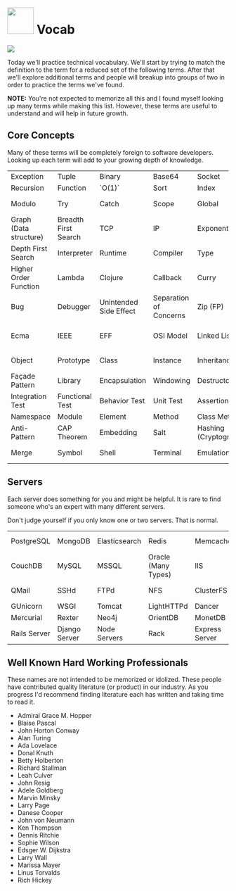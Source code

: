 # <img src="https://cloud.githubusercontent.com/assets/7833470/10899314/63829980-8188-11e5-8cdd-4ded5bcb6e36.png" height="60"> Vocab

<img src="https://cloud.githubusercontent.com/assets/1329385/12332909/092cb3e2-baa6-11e5-9f76-a4d0f6975cc2.gif">

Today we'll practice technical vocabulary. We'll start by trying to match the definition to the term for a reduced set of the following terms. After that we'll explore additional terms and people will breakup into groups of two in order to practice the terms we've found.

**NOTE:** You're not expected to memorize all this and I found myself looking up many terms while making this list. However, these terms are useful to understand and will help in future growth.

## Core Concepts

Many of these terms will be completely foreign to software developers. Looking up each term will add to your growing depth of knowledge.

<table>
  <thead>
  </thead>
  <tbody>
    <tr>
      <td>Exception</td>
      <td>Tuple</td>
      <td>Binary</td>
      <td>Base64</td>
      <td>Socket</td>
      <td>HTTP</td>
      <td>GET</td>
      <td>POST</td>
    </tr>
    <tr>
      <td>Recursion</td>
      <td>Function</td>
      <td>`O(1)`</td>
      <td>Sort</td>
      <td>Index</td>
      <td>BTree</td>
      <td>Trie</td>
      <td>Tree</td>
    </tr>
    <tr>
      <td>Modulo</td>
      <td>Try</td>
      <td>Catch</td>
      <td>Scope</td>
      <td>Global</td>
      <td>Stack</td>
      <td>Queue</td>
      <td>Hash (Index)</td>
    </tr>
    <tr>
      <td>Graph (Data structure)</td>
      <td>Breadth First Search</td>
      <td>TCP</td>
      <td>IP</td>
      <td>Exponent</td>
      <td>Search</td>
      <td>Loop</td>
      <td>List</td>
    </tr>
    <tr>
      <td>Depth First Search</td>
      <td>Interpreter</td>
      <td>Runtime</td>
      <td>Compiler</td>
      <td>Type</td>
      <td>OR</td>
      <td>AND</td>
      <td>XOR</td>
    </tr>
    <tr>
      <td>Higher Order Function</td>
      <td>Lambda</td>
      <td>Clojure</td>
      <td>Callback</td>
      <td>Curry</td>
      <td>Immutable</td>
      <td>Monad</td>
      <td>Reactive</td>
    </tr>
    <tr>
      <td>Bug</td>
      <td>Debugger</td>
      <td>Unintended Side Effect</td>
      <td>Separation of Concerns</td>
      <td>Zip (FP)</td>
      <td>Map</td>
      <td>Reduce</td>
      <td>Filter</td>
    </tr>
    <tr>
      <td>Ecma</td>
      <td>IEEE</td>
      <td>EFF</td>
      <td>OSI Model</td>
      <td>Linked List</td>
      <td>Matrix</td>
      <td>Vector</td>
      <td>Multi-dimensional Array</td>
    </tr>
    <tr>
      <td>Object</td>
      <td>Prototype</td>
      <td>Class</td>
      <td>Instance</td>
      <td>Inheritance</td>
      <td>Injection</td>
      <td>Singleton</td>
      <td>Inversion of Control</td>
    </tr>
    <tr>
      <td>Façade Pattern</td>
      <td>Library</td>
      <td>Encapsulation</td>
      <td>Windowing</td>
      <td>Destructor</td>
      <td>Constructor</td>
      <td>Factory</td>
      <td>Builder</td>
    </tr>
    <tr>
      <td>Integration Test</td>
      <td>Functional Test</td>
      <td>Behavior Test</td>
      <td>Unit Test</td>
      <td>Assertion</td>
      <td>Pass</td>
      <td>Continue</td>
      <td>Break</td>
    </tr>
    <tr>
      <td>Namespace</td>
      <td>Module</td>
      <td>Element</td>
      <td>Method</td>
      <td>Class Method</td>
      <td>Prototype</td>
      <td>Reference</td>
      <td>Promise</td>
    </tr>
    <tr>
      <td>Anti-Pattern</td>
      <td>CAP Theorem</td>
      <td>Embedding</td>
      <td>Salt</td>
      <td>Hashing (Cryptogrophy)</td>
      <td>Encryption</td>
      <td>Serialization</td>
      <td>HTTP Status</td>
    </tr>
    <tr>
      <td>Merge</td>
      <td>Symbol</td>
      <td>Shell</td>
      <td>Terminal</td>
      <td>Emulation</td>
      <td>Virtual Machine</td>
      <td>Source Control</td>
      <td>Duck Typing</td>
    </tr>
  </tbody>
</table>


## Servers

Each server does something for you and might be helpful. It is rare to find someone who's an expert with many different servers.

Don't judge yourself if you only know one or two servers. That is normal.


<table>
  <thead>
  </thead>
  <tbody>
    <tr>
      <td>PostgreSQL</td>
      <td>MongoDB</td>
      <td>Elasticsearch</td>
      <td>Redis</td>
      <td>MemcacheDB</td>
      <td>NGinx</td>
      <td>Apache HTTPd</td>
      <td>Unicorn</td>
    </tr>
    <tr>
      <td>CouchDB</td>
      <td>MySQL</td>
      <td>MSSQL</td>
      <td>Oracle (Many Types)</td>
      <td>IIS</td>
      <td>Varnish</td>
      <td>Squid</td>
      <td>Sendmail</td>
    </tr>
    <tr>
      <td>QMail</td>
      <td>SSHd</td>
      <td>FTPd</td>
      <td>NFS</td>
      <td>ClusterFS</td>
      <td>NPTd</td>
      <td>Remote Desktop</td>
      <td>Solr</td>
    </tr>
    <tr>
      <td>GUnicorn</td>
      <td>WSGI</td>
      <td>Tomcat</td>
      <td>LightHTTPd</td>
      <td>Dancer</td>
      <td>Jabber</td>
      <td>Git</td>
      <td>Subversion</td>
    </tr>
    <tr>
      <td>Mercurial</td>
      <td>Rexter</td>
      <td>Neo4j</td>
      <td>OrientDB</td>
      <td>MonetDB</td>
      <td>Greenplum</td>
      <td>OpenTSDB</td>
      <td>InfluxDB</td>
    </tr>
    <tr>
      <td>Rails Server</td>
      <td>Django Server</td>
      <td>Node Servers</td>
      <td>Rack</td>
      <td>Express Server</td>
      <td>Gunicorn</td>
      <td>Passenger</td>
      <td>Twisted</td>
    </tr>
  </tbody>
</table>

## Well Known Hard Working Professionals

These names are not intended to be memorized or idolized. These people have contributed quality literature (or product) in our industry. As you progress I'd recommend finding literature each has written and taking time to read it.

* Admiral Grace M. Hopper
* Blaise Pascal
* John Horton Conway
* Alan Turing
* Ada Lovelace
* Donal Knuth
* Betty Holberton
* Richard Stallman
* Leah Culver
* John Resig
* Adele Goldberg
* Marvin Minsky
* Larry Page
* Danese Cooper
* John von Neumann
* Ken Thompson
* Dennis Ritchie
* Sophie Wilson
* Edsger W. Dijkstra
* Larry Wall
* Marissa Mayer
* Linus Torvalds
* Rich Hickey
